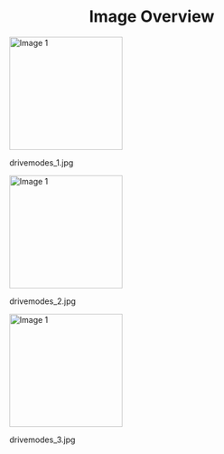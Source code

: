<h1 style ="text-align: center;"> Image Overview </h1>
<div>
<div style="width="20%">
<img src="https://media.evkx.net/multimedia/technology/drivemodes/drivemodes_1_xst.jpg" alt="Image 1" style="width: 200px;">
<p>drivemodes_1.jpg</p>
</div>
<div style="width="20%">
<img src="https://media.evkx.net/multimedia/technology/drivemodes/drivemodes_2_xst.jpg" alt="Image 1" style="width: 200px;">
<p>drivemodes_2.jpg</p>
</div>
<div style="width="20%">
<img src="https://media.evkx.net/multimedia/technology/drivemodes/drivemodes_3_xst.jpg" alt="Image 1" style="width: 200px;">
<p>drivemodes_3.jpg</p>
</div>
</div>
